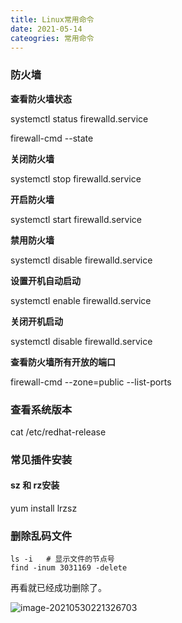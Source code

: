 ```yaml
---
title: Linux常用命令
date: 2021-05-14
cateogries: 常用命令
---
```


###  防火墙

**查看防火墙状态**

systemctl status firewalld.service

firewall-cmd --state

**关闭防火墙**

systemctl stop firewalld.service

**开启防火墙**

systemctl start firewalld.service

**禁用防火墙**

systemctl disable firewalld.service

<!-- more -->

**设置开机自动启动**

systemctl enable firewalld.service

 **关闭开机启动**

systemctl disable firewalld.service

**查看防火墙所有开放的端口**

firewall-cmd --zone=public --list-ports

### 查看系统版本

cat /etc/redhat-release

### 常见插件安装

#### sz 和 rz安装

yum install lrzsz

### 删除乱码文件

```shell
ls -i   # 显示文件的节点号
find -inum 3031169 -delete
```

再看就已经成功删除了。

![image-20210530221326703](https://gitee.com/ruocy/image_repo/raw/master/images/image-20210530221326703.png)